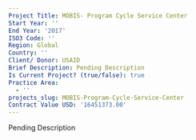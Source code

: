 ```yaml
---
Project Title: MOBIS- Program Cycle Service Center
Start Year: ''
End Year: '2017'
ISO3 Code: ''
Region: Global
Country: ''
Client/ Donor: USAID
Brief Description: Pending Description
Is Current Project? (true/false): true
Practice Area:
  - ''
projects_slug: MOBIS-Program-Cycle-Service-Center
Contract Value USD: '16451373.00'
---
```

Pending Description